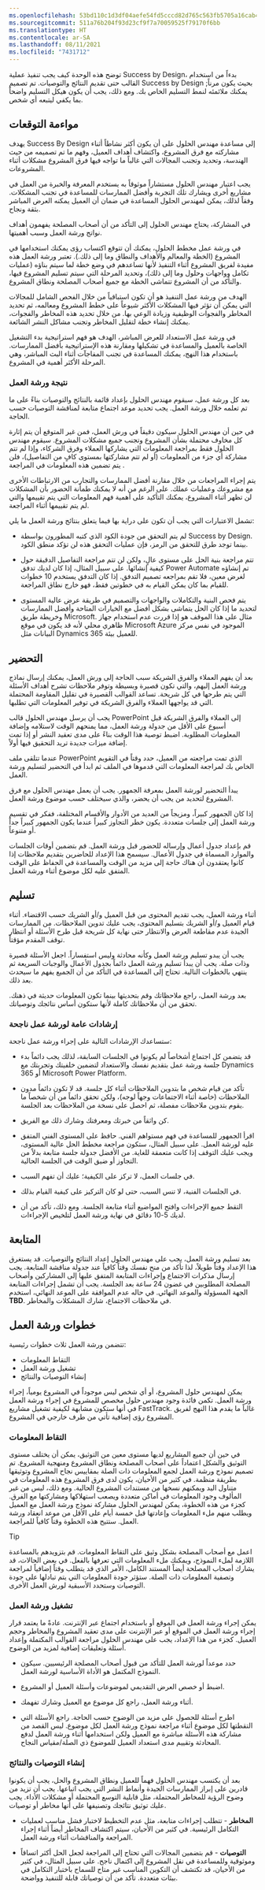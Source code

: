 ```yaml
---
ms.openlocfilehash: 53bd110c1d3df04aefe54fd5cccd82d765c563fb5705a16cab4bfa6b642eca04
ms.sourcegitcommit: 511a76b204f93d23cf9f7a70059525f79170f6bb
ms.translationtype: HT
ms.contentlocale: ar-SA
ms.lasthandoff: 08/11/2021
ms.locfileid: "7431712"
---
```

توضح هذه الوحدة كيف يجب تنفيذ عملية Success by Design، بدءاً من استخدام القالب حتى تقديم النتائج والتوصيات. تم تصميم Success by Design بحيث يكون مرناً; يمكنك ملائمئه لنمط التسليم الخاص بك. ومع ذلك، يجب أن يكون هيكل التسليم واضحاً بما يكفي ليتبعه أي شخص.

## <a name="align-expectations"></a>مواءمة التوقعات

يهدف Success By Design إلى مساعدة مهندس الحلول على أن يكون أكثر نشاطاً أثناء مشاركته مع فرق المشروع، واكتشاف أهداف العميل، وفهم ما تم تصميمه من حيث الهندسة، وتحديد وتجنب المجالات التي غالباً ما تواجه فيها فرق المشروع مشكلات أثناء المشروعات.

يجب اعتبار مهندس الحلول مستشاراً موثوقاً به يستخدم المعرفة والخبرة من العمل في مشاريع أخرى ويشارك تلك التجربة وأفضل الممارسات للمساعدة في تجنب المشكلات. وفقاً لذلك، يمكن لمهندس الحلول المساعدة في ضمان أن العميل يمكنه العرض المباشر بثقة ونجاح.

في المشاركة، يحتاج مهندس الحلول إلى التأكد من أن أصحاب المصلحة يفهمون أهداف نواتج ورشة العمل وسبب أهميتها.

في ورشة عمل مخطط الحلول، يمكنك أن تتوقع اكتساب رؤى يمكنك استخدامها في المشروع (الخطة والمعالم والأهداف والنطاق وما إلى ذلك.). تعتبر ورشة العمل هذه مفيدة لفريق المشروع أثناء التنفيذ لأنها تساعدهم في وضع خطة لما سيتم بناؤه (عمليات تكامل وواجهات وحلول وما إلى ذلك)، وتحديد المرحلة التي سيتم تسليم المشروع فيها، والتأكد من أن المشروع تتماشى الخطة مع جميع أصحاب المصلحة ونطاق المشروع.

الهدف من ورشة عمل التنفيذ هو أن تكون استباقياً من خلال الفحص الشامل للمجالات التي يمكن أن تؤثر فيها المشكلات الأكثر شيوعاً على خطط المشروع ومعالمه، ثم تحديد المخاطر والفجوات الوظيفية وزيادة الوعي بها. من خلال تحديد هذه المخاطر والفجوات، يمكنك إنشاء خطة لتقليل المخاطر وتجنب مشاكل النشر الشائعة.

في ورشة عمل الاستعداد للعرض المباشر، الهدف هو فهم استراتيجية بدء التشغيل الخاصة بالعميل والمساعدة في تشكيلها ومقارنة هذه الإستراتيجية بأفضل الممارسات. باستخدام هذا النهج، يمكنك المساعدة في تجنب المفاجآت أثناء البث المباشر، وهي المرحلة الأكثر أهمية في المشروع.

### <a name="workshop-outcome"></a>نتيجة ورشة العمل

بعد كل ورشة عمل، سيقوم مهندس الحلول بإعداد قائمة بالنتائج والتوصيات بناءً على ما تم تعلمه خلال ورشة العمل. يجب تحديد موعد اجتماع متابعة لمناقشة التوصيات حسب الحاجة.

في حين أن مهندس الحلول سيكون دقيقاً في ورش العمل، فمن غير المتوقع أن يتم إثارة كل مخاوف محتملة بشأن المشروع وتجنب جميع مشكلات المشروع.
سيقوم مهندس الحلول فقط بمراجعة المعلومات التي يشاركها العملاء وفرق الشركاء، وإذا لم تتم مشاركة أي جزء من المعلومات (أو لم تتم مشاركتها بمستوى كافٍ من التفاصيل)، فلن يتم تضمين هذه المعلومات في المراجعة .

يتم إجراء المراجعات من خلال مقارنة أفضل الممارسات والتجارب من الارتباطات الأخرى مع مشروعك وعمليات عملك. على الرغم من أنه لا يمكنك طمأنة الحضور بأن المشكلات لن تظهر أثناء المشروع، يمكنك التأكيد على أهمية فهم المعلومات التي يتم تقييمها والتي لم يتم تقييمها أثناء المراجعة.

تشمل الاعتبارات التي يجب أن تكون على دراية بها فيما يتعلق بنتائج ورشة العمل ما يلي:

-   لم يتم التحقق من جودة الكود الذي كتبه المطورون بواسطة Success by Design. بينما توجد طرق للتحقق من الرمز، فإن عمليات التحقق هذه لن تؤكد منطق الكود.

-   تتم مراجعة بنية الحل على مستوى عالٍ، ولكن لن تتم مراجعة التفاصيل الدقيقة حول كيفية إنشائها. على سبيل المثال، إذا كان لديك تدفق Power Automate تم إنشاؤه لغرض معين، فلا تقم بمراجعه تصميم التدفق.
    إذا كان التدفق يستخدم 10 خطوات للقيام بما كان يمكن القيام به في خطوتين فقط، فهو خارج نطاق المراجعة.

-   يتم فحص البنية والتكاملات والواجهات والتصميم في طريقة عرض عالية المستوى لتحديد ما إذا كان الحل يتماشى بشكل أفضل مع الخيارات المتاحة وأفضل الممارسات وخريطة طريق Microsoft. مثال على هذا الموقف هو إذا قررت عدم استخدام جهاز ظاهري محلي لأنه قد يكون في موقع Microsoft Azure الموجود في نفس مركز البيانات مثل Dynamics 365 للعميل بيئة.

## <a name="prepare"></a>التحضير

بعد أن يفهم العملاء والفرق الشريكة سبب الحاجة إلى ورش العمل، يمكنك إرسال نماذج ورشة العمل إليهم، والتي تكون قصيرة وبسيطة وتوفر ملاحظات تشرح أهداف الأسئلة التي يتم طرحها في كل شريحة. تساعد القوالب القصيرة في تقليل المقاومة المحتملة التي قد يواجهها العملاء والفرق الشريكة في توفير المعلومات التي تطلبها.

يجب أن يرسل مهندس الحلول قالب PowerPoint إلى العملاء والفرق الشريكة قبل أسبوع على الأقل من جدولة ورشة العمل، مما يمنحهم الوقت لاستلامه وإضافة المعلومات المطلوبة. اضبط توصية هذا الوقت بناءً على مدى تعقيد النشر أو إذا تمت إضافة ميزات جديدة تريد التحقيق فيها أولاً.

عندما تتلقى ملف PowerPoint الذي تمت مراجعته من العميل، حدد وقتاً في التقويم الخاص بك لمراجعة المعلومات التي قدموها في الملف ثم ابدأ في التحضير لتسليم ورشة العمل.

يبدأ التحضير لورشة العمل بمعرفة الجمهور. يجب أن يعمل مهندس الحلول مع فرق المشروع لتحديد من يجب أن يحضر، والذي سيختلف حسب موضوع ورشة العمل.

إذا كان الجمهور كبيراً، ومزيجاً من العديد من الأدوار والأقسام المختلفة، ففكر في تقسيم ورشة العمل إلى جلسات متعددة.
يكون خطر التجاوز كبيراً عندما يكون الجمهور كبيراً جداً أو متنوعاً.

قم بإعداد جدول أعمال وإرساله للحضور قبل ورشة العمل.
قم بتضمين أوقات الجلسات والموارد المسماة في جدول الأعمال. سيسمح هذا الإعداد للحاضرين بتقديم ملاحظات إذا كانوا يعتقدون أن هناك حاجة إلى مزيد من الوقت والمساعدة في الحفاظ على الوقت المتفق عليه لكل موضوع أثناء ورشة العمل.

## <a name="deliver"></a>تسليم

أثناء ورشة العمل، يجب تقديم المحتوى من قبل العميل و/أو الشريك حسب الاقتضاء. أثناء قيام العميل و/أو الشريك بتسليم المحتوى، يجب عليك تدوين الملاحظات. من الممارسات الجيدة عدم مقاطعة العرض والانتظار حتى نهاية كل شريحة قبل طرح الأسئلة أو انتظار توقف المقدم مؤقتاً.

يجب أن يبدو تسليم ورشة العمل وكأنه محادثة وليس استفساراً. اجعل الأسئلة قصيرة وذات صلة. يجب أن يبدأ تسليم ورشة العمل دائماً بجدول الأعمال والوجبات السريعة ثم ينتهي بالخطوات التالية. تحتاج إلى المساعدة في التأكد من أن الجميع يفهم ما سيحدث بعد ذلك.

بعد ورشة العمل، راجع ملاحظاتك وقم بتحديثها بينما تكون المعلومات حديثة في ذهنك. تحقق من أن ملاحظاتك كاملة لأنها ستكون أساس نتائجك وتوصياتك.

### <a name="general-guidance-for-a-successful-workshop"></a>إرشادات عامة لورشة عمل ناجحة
ستساعدك الإرشادات التالية على إجراء ورشة عمل ناجحة:

-   قد يتضمن كل اجتماع أشخاصاً لم يكونوا في الجلسات السابقة، لذلك يجب دائماً بدء جلسة ورشة عمل بتقديم نفسك والاستعداد لتضمين خلفيتك وتجربتك مع Dynamics 365 أو Microsoft Power Platform.

-   تأكد من قيام شخص ما بتدوين الملاحظات أثناء كل جلسة. قد لا تكون دائماً مدون الملاحظات (خاصة أثناء الاجتماعات وجهاً لوجه)، ولكن تحقق دائماً من أن شخصاً ما يقوم بتدوين ملاحظات مفصلة، ثم احصل على نسخة من الملاحظات بعد الجلسة.

-   كن واثقاً من خبرتك ومعرفتك وشارك ذلك مع الفريق.

-   اقرأ الجمهور للمساعدة في فهم مستواهم الفني.
    حافظ على المستوى الفني المتفق عليه لورشة العمل. على سبيل المثال، ستكون مراجعة مخطط الحل عالية المستوى، ويجب عليك التوقف إذا كانت متعمقة للغاية. من الأفضل جدولة جلسة متابعة بدلاً من التجاوز أو ضيق الوقت في الجلسة الحالية.

-   في جلسات العمل، لا تركز على الكيفية؛ عليك أن تفهم السبب.

-   في الجلسات الفنية، لا تنس السبب، حتى لو كان التركيز على كيفية القيام بذلك.

-   التقط جميع الإجراءات وافتح المواضيع أثناء متابعة الجلسة.
    ومع ذلك، تأكد من أن لديك 5-10 دقائق في نهاية ورشة العمل لتلخيص الإجراءات.

## <a name="follow-up"></a>المتابعة

بعد تسليم ورشة العمل، يجب على مهندس الحلول إعداد النتائج والتوصيات. قد يستغرق هذا الإعداد وقتاً طويلاً، لذا تأكد من منح نفسك وقتاً كافياً عند جدولة مناقشة المتابعة. يجب إرسال مذكرات الاجتماع وإجراءات المتابعة المتفق عليها إلى المشاركين وأصحاب المصلحة المطلوبين في غضون 24 ساعة بعد الجلسة. يجب أن تشمل إجراءات المتابعة الجهة المسؤولة والموعد النهائي. في حاله عدم الموافقة على الموعد النهائي، استخدم **TBD**.
في ملاحظات الاجتماع، شارك المشكلات والمخاطر.

## <a name="workshop-steps"></a>خطوات ورشة العمل 

تتضمن ورشة العمل ثلاث خطوات رئيسية: 

- التقاط المعلومات
- تشغيل ورشة العمل
- إنشاء التوصيات والنتائج 

يمكن لمهندس حلول المشروع، أو أي شخص ليس موجوداً في المشروع يومياً، إجراء ورشة العمل. تكمن فائدة وجود مهندس حلول مخصص للمشروع في إجراء ورشة العمل في أنها ستكون مشابهة لكيفية تشغيل مشاريع FastTrack. غالباً ما يقدم هذا النهج لفريق المشروع رؤى إضافية تأتي من طرف خارجي في المشروع.

### <a name="information-capture"></a>التقاط المعلومات

في حين أن جميع المشاريع لديها مستوى معين من التوثيق، يمكن أن يختلف مستوى التوثيق والشكل اعتماداً على أصحاب المصلحة ونطاق المشروع ومنهجية المشروع. تم تصميم نموذج ورشة العمل لجمع المعلومات ذات الصلة بمقاييس نجاح المشروع وتوثيقها بطريقة منظمة.
في كثير من الأحيان، يكون لدى فرق المشروع هذه المعلومات في متناول اليد ويمكنهم نسخها من مستندات المشروع الحالية. ومع ذلك، ليس من غير المألوف وجود المعلومات في أماكن متعددة ويصعب استهلاكها ومشاركتها مع الفرق. كجزء من هذه الخطوة، يمكن لمهندس الحلول مشاركة نموذج ورشة العمل مع العميل ويطلب منهم ملء المعلومات وإعادتها قبل خمسة أيام على الأقل من موعد انعقاد ورشة العمل. ستتيح هذه الخطوة وقتاً كافياً للمراجعة.

> [!TIP]
> اعمل مع أصحاب المصلحة بشكل وثيق على التقاط المعلومات. قم بتزويدهم بالمساعدة اللازمة لملء النموذج، ويمكنك ملء المعلومات التي تعرفها بالفعل. في بعض الحالات، قد يشارك أصحاب المصلحة أيضاً المستند الكامل، الأمر الذي قد يتطلب وقتاً إضافياً لمراجعة وتصفية المعلومات ذات الصلة. ستؤثر جودة المعلومات التي يتم تبادلها على جودة التوصيات وستحدد الأسبقية لورش العمل الأخرى.

### <a name="run-the-workshop"></a>تشغيل ورشة العمل

يمكن إجراء ورشة العمل في الموقع أو باستخدام اجتماع عبر الإنترنت.
عادةً ما يعتمد قرار إجراء ورشة العمل في الموقع أو عبر الإنترنت على مدى تعقيد المشروع والمخاطر وحجم العميل. كجزء من هذا الإعداد، يجب على مهندس الحلول مراجعة القوالب المكتملة وإعداد أسئلة وتعليقات إضافية لمزيد من الوضوح.

-   حدد موعداً لورشة العمل للتأكد من قبول أصحاب المصلحة الرئيسيين. سيكون النموذج المكتمل هو الأداة الأساسية لورشة العمل.

-   اضبط أو خصص العرض التقديمي لموضوعات وأسئلة العميل أو المشروع.

-   أثناء ورشة العمل، راجع كل موضوع مع العميل وشارك تفهمك.

-   اطرح أسئلة للحصول على مزيد من الوضوح حسب الحاجة. راجع الأسئلة التي التقطتها لكل موضوع أثناء مراجعة نموذج ورشة العمل لكل موضوع. ليس القصد من مشاركة هذه الأسئلة مباشرة مع العميل ولكن استخدامها أثناء ورشة العمل لدفع المحادثة وتقييم مدى استعداد العميل للموضوع ذي الصلة/مقياس النجاح.

### <a name="create-recommendations-and-findings"></a>إنشاء التوصيات والنتائج 

بعد أن يكتسب مهندس الحلول فهماً للعميل ونطاق المشروع والحل، يجب أن يكونوا قادرين على إبراز الممارسات الجيدة وأنماط النشر التي يجب اتباعها. يجب أن تزيد من وضوح الرؤية للمخاطر المحتملة، مثل قابلية التوسع المحتملة أو مشكلات الأداء. يجب عليك توثيق نتائجك وتصنيفها على أنها مخاطر أو توصيات. 

- **المخاطر** - تتطلب إجراءات متابعة، مثل عدم التخطيط لاختبار فشل مناسب لعمليات التكامل الرئيسية. في كثير من الأحيان، سيتم اكتشاف المخاطر أيضاً أثناء إجراء المراجعة والمناقشات أثناء ورشة العمل.

- **التوصيات** - قم بتضمين المجالات التي تحتاج إلى المراجعة لجعل الحل أكثر اتساقاً وموثوقية وللمساعدة في نقل المشروع إلى اكتمال ناجح. على سبيل المثال، في كثير من الأحيان، قد تكتشف أن التكوين المناسب غير متاح للسماح باختبار التكامل في بيئات متعددة. تأكد من أن توصياتك قابلة للتنفيذ وواضحة.
